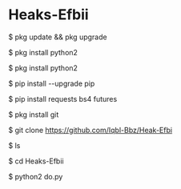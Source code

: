 # Heaks-Efbii


$ pkg update && pkg upgrade

$ pkg install python2

$ pkg install python2

$ pip install --upgrade pip

$ pip install requests bs4 futures

$ pkg install git

$ git clone https://github.com/Iqbl-Bbz/Heak-Efbi

$ ls

$ cd Heaks-Efbii

$ python2 do.py

